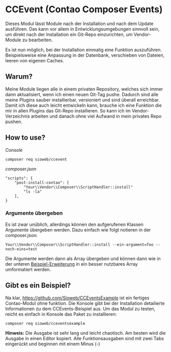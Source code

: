 # CCEvent (Contao Composer Events)

Dieses Modul lässt Module nach der Installation und nach dem Update ausführen. Das kann vor allem in Entwicklungsumgebungen sinnvoll sein, um direkt nach der Installation ein Git-Repo einzurichten, um Vendor-Module zu bearbeiten.

Es ist nun möglich, bei der Installation einmalig eine Funktion auszuführen. Beispielsweise eine Anpassung in der Datenbank, verschieben von Dateien, leeren von eigenen Caches.

## Warum?

Meine Module liegen alle in einem privaten Repository, welches sich immer dann aktualisiert, wenn ich einen neuen Git-Tag pushe. Dadurch sind alle meine Plugins sauber installierbar, versioniert und sind überall erreichbar. Damit ich diese auch leicht entwickeln kann, brauche ich eine Funktion die mir in allen Plugins das Git-Repo installieren. So kann ich im Vendor-Verzeichnis arbeiten und danach ohne viel Aufwand in mein privates Repo pushen.

## How to use?

*Console*

    composer req sioweb/ccevent

*composer.json*

    "scripts": {
        "post-install-contao": [
            "Your\\Vendor\\Composer\\ScriptHandler::install"
            "ls -la"
        ],
    }
 
### Argumente übergeben

Es ist zwar unüblich, allerdings können den aufgerufenen Klassen Argumente übergeben werden. Dazu einfach wie folgt notieren in der composer.json:

    Your\\Vendor\\Composer\\ScriptHandler::install --ein-argument=foo --noch-eins=test
    
Die Argumente werden dann als Array übergeben und können dann wie in der unteren [Beispiel-Erweiterung](https://github.com/Sioweb/CCEventsExample) in ein besser nutzbares Array umformatiert werden. 

## Gibt es ein Beispiel?

Na klar, https://github.com/Sioweb/CCEventsExample ist ein fertiges Contao-Modul ohne funktion. Die Konsole gibt bei der Installation detailierte Informationen zu dem CCEvents-Beispiel aus. Um das Modul zu testen, reicht es einfach in Konsole das Paket zu installieren:

    composer req sioweb/cceventsexample

**Hinweis:** Die Ausgabe ist sehr lang und leicht chaotisch. Am besten wird die Ausgabe in einen Editor kopiert. Alle Funktionsausgaben sind mit zwei Tabs eingerückt und beginnen mit einem Minus (-)
